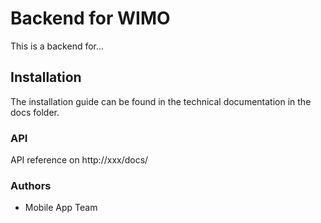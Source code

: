 # Backend for WIMO
This is a backend for...

## Installation
The installation guide can be found in the technical documentation 
in the docs folder. 

### API
API reference on http://xxx/docs/

### Authors
* Mobile App Team